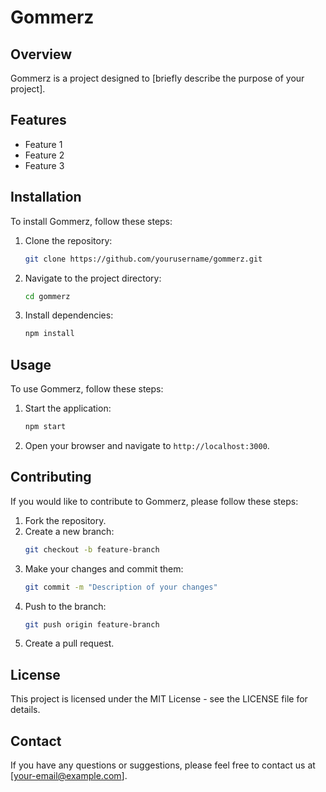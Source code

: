 # Gommerz

## Overview
Gommerz is a project designed to [briefly describe the purpose of your project].

## Features
- Feature 1
- Feature 2
- Feature 3

## Installation
To install Gommerz, follow these steps:

1. Clone the repository:
    ```sh
    git clone https://github.com/yourusername/gommerz.git
    ```
2. Navigate to the project directory:
    ```sh
    cd gommerz
    ```
3. Install dependencies:
    ```sh
    npm install
    ```

## Usage
To use Gommerz, follow these steps:

1. Start the application:
    ```sh
    npm start
    ```
2. Open your browser and navigate to `http://localhost:3000`.

## Contributing
If you would like to contribute to Gommerz, please follow these steps:

1. Fork the repository.
2. Create a new branch:
    ```sh
    git checkout -b feature-branch
    ```
3. Make your changes and commit them:
    ```sh
    git commit -m "Description of your changes"
    ```
4. Push to the branch:
    ```sh
    git push origin feature-branch
    ```
5. Create a pull request.

## License
This project is licensed under the MIT License - see the LICENSE file for details.

## Contact
If you have any questions or suggestions, please feel free to contact us at [your-email@example.com].
